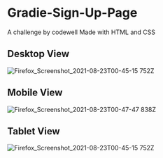 # Gradie-Sign-Up-Page
A challenge by codewell
Made with HTML and CSS

## Desktop View
![Firefox_Screenshot_2021-08-23T00-45-15 752Z](https://user-images.githubusercontent.com/87293899/130376537-810baad1-be86-4c30-975c-da412dbd56c9.png)

## Mobile View
![Firefox_Screenshot_2021-08-23T00-47-47 838Z](https://user-images.githubusercontent.com/87293899/130376563-b789a6c2-76cd-45bc-b231-db3992506a55.png)

## Tablet View
![Firefox_Screenshot_2021-08-23T00-45-15 752Z](https://user-images.githubusercontent.com/87293899/130376589-eeefc0c3-d6ac-44fb-977a-2aacd5313e48.png)


